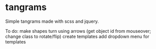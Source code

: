 # tangrams
Simple tangrams made with scss and jquery.


To do:
  make shapes turn using arrows (get object id from mouseover; change class to rotate/flip)
  create templates
  add dropdown menu for templates
